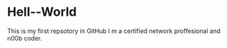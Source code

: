 # Hell--World
This is my first repsotory in GitHub
I m a certified network proffesional and n00b coder.
